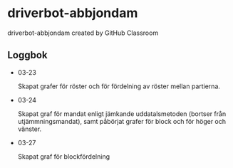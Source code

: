 # driverbot-abbjondam
driverbot-abbjondam created by GitHub Classroom

## Loggbok 

* 03-23 

   Skapat grafer för röster och för fördelning av röster mellan partierna.

* 03-24

   Skapat graf för mandat enligt jämkande uddatalsmetoden (bortser från utjämmningsmandat), samt påbörjat grafer för block och för höger och vänster.
   
   
* 03-27

   Skapat graf för blockfördelning
